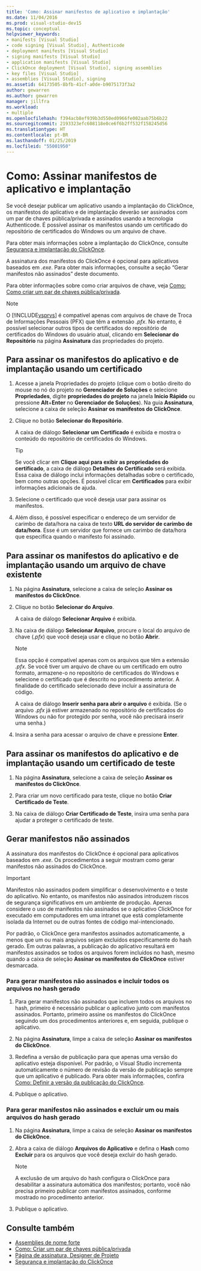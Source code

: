 ```yaml
---
title: 'Como: Assinar manifestos de aplicativo e implantação'
ms.date: 11/04/2016
ms.prod: visual-studio-dev15
ms.topic: conceptual
helpviewer_keywords:
- manifests [Visual Studio]
- code signing [Visual Studio], Authenticode
- deployment manifests [Visual Studio]
- signing manifests [Visual Studio]
- application manifests [Visual Studio]
- ClickOnce deployment [Visual Studio], signing assemblies
- key files [Visual Studio]
- assemblies [Visual Studio], signing
ms.assetid: 64173505-8bfb-41cf-a0de-b9075173f3a2
author: gewarren
ms.author: gewarren
manager: jillfra
ms.workload:
- multiple
ms.openlocfilehash: f394acb8ef939b3d550ed0966fe002aab75b6b22
ms.sourcegitcommit: 2193323efc608118e0ce6f6b2ff532f158245d56
ms.translationtype: HT
ms.contentlocale: pt-BR
ms.lasthandoff: 01/25/2019
ms.locfileid: "55001950"
---
```

# <a name="how-to-sign-application-and-deployment-manifests"></a>Como: Assinar manifestos de aplicativo e implantação

Se você desejar publicar um aplicativo usando a implantação do ClickOnce, os manifestos do aplicativo e de implantação deverão ser assinados com um par de chaves pública/privada e assinados usando a tecnologia Authenticode. É possível assinar os manifestos usando um certificado do repositório de certificados do Windows ou um arquivo de chave.

 Para obter mais informações sobre a implantação do ClickOnce, consulte [Segurança e implantação do ClickOnce](../deployment/clickonce-security-and-deployment.md).

 A assinatura dos manifestos do ClickOnce é opcional para aplicativos baseados em *.exe*. Para obter mais informações, consulte a seção “Gerar manifestos não assinados” deste documento.

 Para obter informações sobre como criar arquivos de chave, veja [Como: Como criar um par de chaves pública/privada](/dotnet/framework/app-domains/how-to-create-a-public-private-key-pair).

> [!NOTE]
> O [!INCLUDE[vsprvs](../code-quality/includes/vsprvs_md.md)] é compatível apenas com arquivos de chave de Troca de Informações Pessoais (PFX) que têm a extensão *.pfx*. No entanto, é possível selecionar outros tipos de certificados do repositório de certificados do Windows do usuário atual, clicando em **Selecionar do Repositório** na página **Assinatura** das propriedades do projeto.

## <a name="to-sign-application-and-deployment-manifests-using-a-certificate"></a>Para assinar os manifestos do aplicativo e de implantação usando um certificado

1.  Acesse a janela Propriedades do projeto (clique com o botão direito do mouse no nó do projeto no **Gerenciador de Soluções** e selecione **Propriedades**, digite **propriedades do projeto** na janela **Início Rápido** ou pressione **Alt**+**Enter** no **Gerenciador de Soluções**). Na guia **Assinatura**, selecione a caixa de seleção **Assinar os manifestos do ClickOnce**.

2.  Clique no botão **Selecionar do Repositório**.

     A caixa de diálogo **Selecionar um Certificado** é exibida e mostra o conteúdo do repositório de certificados do Windows.

    > [!TIP]
    > Se você clicar em **Clique aqui para exibir as propriedades do certificado**, a caixa de diálogo **Detalhes do Certificado** será exibida. Essa caixa de diálogo inclui informações detalhadas sobre o certificado, bem como outras opções. É possível clicar em **Certificados** para exibir informações adicionais de ajuda.

3.  Selecione o certificado que você deseja usar para assinar os manifestos.

4.  Além disso, é possível especificar o endereço de um servidor de carimbo de data/hora na caixa de texto **URL do servidor de carimbo de data/hora**. Esse é um servidor que fornece um carimbo de data/hora que especifica quando o manifesto foi assinado.

## <a name="to-sign-application-and-deployment-manifests-using-an-existing-key-file"></a>Para assinar os manifestos do aplicativo e de implantação usando um arquivo de chave existente

1.  Na página **Assinatura**, selecione a caixa de seleção **Assinar os manifestos do ClickOnce**.

2.  Clique no botão **Selecionar do Arquivo**.

     A caixa de diálogo **Selecionar Arquivo** é exibida.

3.  Na caixa de diálogo **Selecionar Arquivo**, procure o local do arquivo de chave (*.pfx*) que você deseja usar e clique no botão **Abrir**.

    > [!NOTE]
    > Essa opção é compatível apenas com os arquivos que têm a extensão *.pfx*. Se você tiver um arquivo de chave ou um certificado em outro formato, armazene-o no repositório de certificados do Windows e selecione o certificado que é descrito no procedimento anterior. A finalidade do certificado selecionado deve incluir a assinatura de código.

     A caixa de diálogo **Inserir senha para abrir o arquivo** é exibida. (Se o arquivo *.pfx* já estiver armazenado no repositório de certificados do Windows ou não for protegido por senha, você não precisará inserir uma senha.)

4.  Insira a senha para acessar o arquivo de chave e pressione **Enter**.

## <a name="to-sign-application-and-deployment-manifests-using-a-test-certificate"></a>Para assinar os manifestos do aplicativo e de implantação usando um certificado de teste

1.  Na página **Assinatura**, selecione a caixa de seleção **Assinar os manifestos do ClickOnce**.

2.  Para criar um novo certificado para teste, clique no botão **Criar Certificado de Teste**.

3.  Na caixa de diálogo **Criar Certificado de Teste**, insira uma senha para ajudar a proteger o certificado de teste.

## <a name="generate-unsigned-manifests"></a>Gerar manifestos não assinados

A assinatura dos manifestos do ClickOnce é opcional para aplicativos baseados em *.exe*. Os procedimentos a seguir mostram como gerar manifestos não assinados do ClickOnce.

> [!IMPORTANT]
> Manifestos não assinados podem simplificar o desenvolvimento e o teste do aplicativo. No entanto, os manifestos não assinados introduzem riscos de segurança significativos em um ambiente de produção. Apenas considere o uso de manifestos não assinados se o aplicativo ClickOnce for executado em computadores em uma intranet que está completamente isolada da Internet ou de outras fontes de código mal-intencionado.

 Por padrão, o ClickOnce gera manifestos assinados automaticamente, a menos que um ou mais arquivos sejam excluídos especificamente do hash gerado. Em outras palavras, a publicação do aplicativo resultará em manifestos assinados se todos os arquivos forem incluídos no hash, mesmo quando a caixa de seleção **Assinar os manifestos do ClickOnce** estiver desmarcada.

### <a name="to-generate-unsigned-manifests-and-include-all-files-in-the-generated-hash"></a>Para gerar manifestos não assinados e incluir todos os arquivos no hash gerado

1.  Para gerar manifestos não assinados que incluem todos os arquivos no hash, primeiro é necessário publicar o aplicativo junto com manifestos assinados. Portanto, primeiro assine os manifestos do ClickOnce seguindo um dos procedimentos anteriores e, em seguida, publique o aplicativo.

2.  Na página **Assinatura**, limpe a caixa de seleção **Assinar os manifestos do ClickOnce**.

3.  Redefina a versão de publicação para que apenas uma versão do aplicativo esteja disponível. Por padrão, o Visual Studio incrementa automaticamente o número de revisão da versão de publicação sempre que um aplicativo é publicado. Para obter mais informações, confira [Como: Definir a versão da publicação do ClickOnce](../deployment/how-to-set-the-clickonce-publish-version.md).

4.  Publique o aplicativo.

### <a name="to-generate-unsigned-manifests-and-exclude-one-or-more-files-from-the-generated-hash"></a>Para gerar manifestos não assinados e excluir um ou mais arquivos do hash gerado

1.  Na página **Assinatura**, limpe a caixa de seleção **Assinar os manifestos do ClickOnce**.

2.  Abra a caixa de diálogo **Arquivos do Aplicativo** e defina o **Hash** como **Excluir** para os arquivos que você deseja excluir do hash gerado.

    > [!NOTE]
    > A exclusão de um arquivo do hash configura o ClickOnce para desabilitar a assinatura automática dos manifestos; portanto, você não precisa primeiro publicar com manifestos assinados, conforme mostrado no procedimento anterior.

3.  Publique o aplicativo.

## <a name="see-also"></a>Consulte também

- [Assemblies de nome forte](/dotnet/framework/app-domains/strong-named-assemblies)
- [Como: Criar um par de chaves pública/privada](/dotnet/framework/app-domains/how-to-create-a-public-private-key-pair)
- [Página de assinatura, Designer de Projeto](../ide/reference/signing-page-project-designer.md)
- [Segurança e implantação do ClickOnce](../deployment/clickonce-security-and-deployment.md)